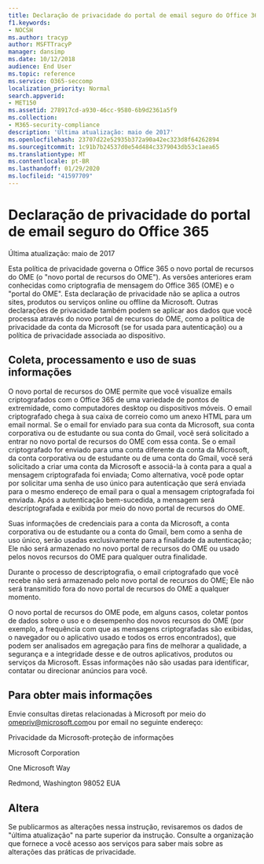 ```yaml
---
title: Declaração de privacidade do portal de email seguro do Office 365
f1.keywords:
- NOCSH
ms.author: tracyp
author: MSFTTracyP
manager: dansimp
ms.date: 10/12/2018
audience: End User
ms.topic: reference
ms.service: O365-seccomp
localization_priority: Normal
search.appverid:
- MET150
ms.assetid: 278917cd-a930-46cc-9580-6b9d2361a5f9
ms.collection:
- M365-security-compliance
description: 'Última atualização: maio de 2017'
ms.openlocfilehash: 23707d22e52935b372a90a42ec323d8f64262894
ms.sourcegitcommit: 1c91b7b24537d0e54d484c3379043db53c1aea65
ms.translationtype: MT
ms.contentlocale: pt-BR
ms.lasthandoff: 01/29/2020
ms.locfileid: "41597709"
---
```

# <a name="privacy-statement-for-office-365-secure-email-portal"></a>Declaração de privacidade do portal de email seguro do Office 365

Última atualização: maio de 2017
  
Esta política de privacidade governa o Office 365 o novo portal de recursos do OME (o "novo portal de recursos do OME"). As versões anteriores eram conhecidas como criptografia de mensagem do Office 365 (OME) e o "portal do OME". Esta declaração de privacidade não se aplica a outros sites, produtos ou serviços online ou offline da Microsoft. Outras declarações de privacidade também podem se aplicar aos dados que você processa através do novo portal de recursos do OME, como a política de privacidade da conta da Microsoft (se for usada para autenticação) ou a política de privacidade associada ao dispositivo.
  
## <a name="collection-processing-and-use-of-your-information"></a>Coleta, processamento e uso de suas informações

O novo portal de recursos do OME permite que você visualize emails criptografados com o Office 365 de uma variedade de pontos de extremidade, como computadores desktop ou dispositivos móveis. O email criptografado chega à sua caixa de correio como um anexo HTML para um email normal. Se o email for enviado para sua conta da Microsoft, sua conta corporativa ou de estudante ou sua conta do Gmail, você será solicitado a entrar no novo portal de recursos do OME com essa conta. Se o email criptografado for enviado para uma conta diferente da conta da Microsoft, da conta corporativa ou de estudante ou de uma conta do Gmail, você será solicitado a criar uma conta da Microsoft e associá-la à conta para a qual a mensagem criptografada foi enviada; Como alternativa, você pode optar por solicitar uma senha de uso único para autenticação que será enviada para o mesmo endereço de email para o qual a mensagem criptografada foi enviada. Após a autenticação bem-sucedida, a mensagem será descriptografada e exibida por meio do novo portal de recursos do OME.
  
Suas informações de credenciais para a conta da Microsoft, a conta corporativa ou de estudante ou a conta do Gmail, bem como a senha de uso único, serão usadas exclusivamente para a finalidade da autenticação; Ele não será armazenado no novo portal de recursos do OME ou usado pelos novos recursos do OME para qualquer outra finalidade.
  
Durante o processo de descriptografia, o email criptografado que você recebe não será armazenado pelo novo portal de recursos do OME; Ele não será transmitido fora do novo portal de recursos do OME a qualquer momento.
  
O novo portal de recursos do OME pode, em alguns casos, coletar pontos de dados sobre o uso e o desempenho dos novos recursos do OME (por exemplo, a frequência com que as mensagens criptografadas são exibidas, o navegador ou o aplicativo usado e todos os erros encontrados), que podem ser analisados em agregação para fins de melhorar a qualidade, a segurança e a integridade desse e de outros aplicativos, produtos ou serviços da Microsoft. Essas informações não são usadas para identificar, contatar ou direcionar anúncios para você.
  
## <a name="for-more-information"></a>Para obter mais informações

Envie consultas diretas relacionadas à Microsoft por meio do [omepriv@microsoft.com](mailto:omepriv@microsoft.com)ou por email no seguinte endereço:
  
Privacidade da Microsoft-proteção de informações
  
Microsoft Corporation
  
One Microsoft Way
  
Redmond, Washington 98052 EUA
  
## <a name="changes"></a>Altera

Se publicarmos as alterações nessa instrução, revisaremos os dados de "última atualização" na parte superior da instrução. Consulte a organização que fornece a você acesso aos serviços para saber mais sobre as alterações das práticas de privacidade.
  

